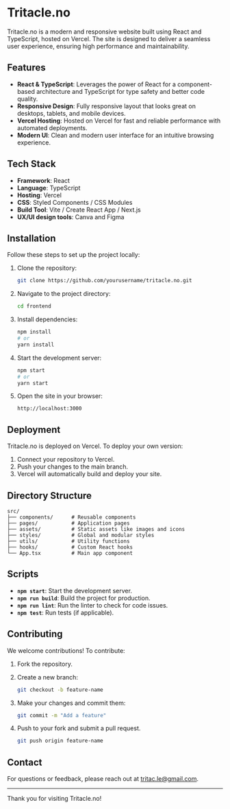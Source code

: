 # Tritacle.no

Tritacle.no is a modern and responsive website built using React and TypeScript, hosted on Vercel. The site is designed to deliver a seamless user experience, ensuring high performance and maintainability.

## Features

- **React & TypeScript**: Leverages the power of React for a component-based architecture and TypeScript for type safety and better code quality.
- **Responsive Design**: Fully responsive layout that looks great on desktops, tablets, and mobile devices.
- **Vercel Hosting**: Hosted on Vercel for fast and reliable performance with automated deployments.
- **Modern UI**: Clean and modern user interface for an intuitive browsing experience.

## Tech Stack

- **Framework**: React
- **Language**: TypeScript
- **Hosting**: Vercel
- **CSS**: Styled Components / CSS Modules
- **Build Tool**: Vite / Create React App / Next.js
- **UX/UI design tools**: Canva and Figma

## Installation

Follow these steps to set up the project locally:

1. Clone the repository:

   ```bash
   git clone https://github.com/yourusername/tritacle.no.git
   ```

2. Navigate to the project directory:

   ```bash
   cd frontend
   ```

3. Install dependencies:

   ```bash
   npm install
   # or
   yarn install
   ```

4. Start the development server:

   ```bash
   npm start
   # or
   yarn start
   ```

5. Open the site in your browser:

   ```
   http://localhost:3000
   ```

## Deployment

Tritacle.no is deployed on Vercel. To deploy your own version:

1. Connect your repository to Vercel.
2. Push your changes to the main branch.
3. Vercel will automatically build and deploy your site.

## Directory Structure

```plaintext
src/
├── components/      # Reusable components
├── pages/           # Application pages
├── assets/          # Static assets like images and icons
├── styles/          # Global and modular styles
├── utils/           # Utility functions
├── hooks/           # Custom React hooks
└── App.tsx          # Main app component
```

## Scripts

- **`npm start`**: Start the development server.
- **`npm run build`**: Build the project for production.
- **`npm run lint`**: Run the linter to check for code issues.
- **`npm test`**: Run tests (if applicable).

## Contributing

We welcome contributions! To contribute:

1. Fork the repository.
2. Create a new branch:

   ```bash
   git checkout -b feature-name
   ```

3. Make your changes and commit them:

   ```bash
   git commit -m "Add a feature"
   ```

4. Push to your fork and submit a pull request.

   ```bash
   git push origin feature-name
   ```

## Contact

For questions or feedback, please reach out at [tritac.le@gmail.com](mailto:tritac.le@gmail.com).

---

Thank you for visiting Tritacle.no!
